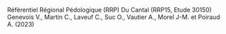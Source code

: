 Référentiel Régional Pédologique (RRP) Du Cantal (RRP15, Etude 30150) 
Genevois V.,  Martin C., Laveuf C., Suc O., Vautier A., Morel  J-M. et Poiraud A. (2023)

